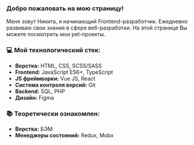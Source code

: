 ### Добро пожаловать на мою страницу!  
Меня зовут Никита, я начинающий Frontend-разработчик. Ежедневно развиваю свои знания в сфере веб-разработки. На этой странице Вы можете посмотреть мои pet-проекты.  

### 💻 Мой технологический стек:
- **Верстка:** HTML, CSS, SCSS/SASS
- **Frontend:** JavaScript ES6+, TypeScript
- **JS фреймворки:** Vue JS, React
- **Система контроля версий:** Git
- **Backend:** SQL, PHP
- **Дизайн:** Figma

### 📚 Теоретически ознакомлен:
- **Верстка:** БЭМ
- **Менеджеры состояний:** Redux, Mobx
